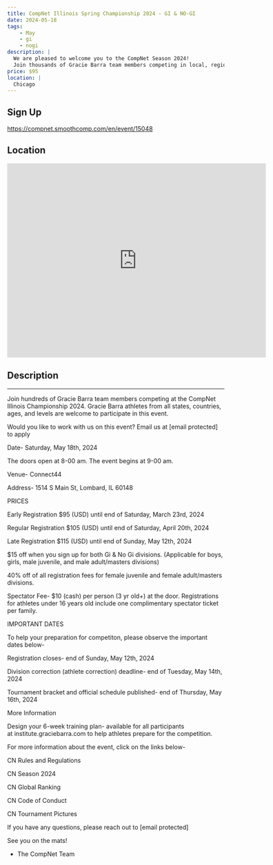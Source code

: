 ```yaml
---
title: CompNet Illinois Spring Championship 2024 - GI & NO-GI
date: 2024-05-18
tags:
    - May
    - gi 
    - nogi 
description: |
  We are pleased to welcome you to the CompNet Season 2024!
  Join thousands of Gracie Barra team members competing in local, regional, and national championships worldwide
price: $95
location: |
  Chicago
---
```

## Sign Up
https://compnet.smoothcomp.com/en/event/15048

## Location
<iframe src="https://www.google.com/maps/embed?pb=!1m18!1m12!1m3!1d12345.6789!2d-88.0205950!3d41.8535880!2m3!1f0!2f0!3f0!3m2!1i1024!2i768!4f13.1!3m3!1m2!1s0x0%3A0x0!2z41.8535880!5e0!3m2!1sen!2sus!4v1234567890" width="600" height="450" style="border:0;" allowfullscreen="" loading="lazy"></iframe>

## Description
______________________________________________________________________________________________


Join hundreds of Gracie Barra team members competing at the CompNet Illinois Championship 2024. Gracie Barra athletes from all states, countries, ages, and levels are welcome to participate in this event. 


Would you like to work with us on this event? Email us at [email protected] to apply


Date- Saturday, May 18th, 2024


The doors open at 8-00 am. The event begins at 9-00 am. 


Venue- Connect44


Address- 1514 S Main St, Lombard, IL 60148


PRICES



Early Registration $95 (USD) until end of Saturday, March 23rd, 2024


Regular Registration $105 (USD) until end of Saturday, April 20th, 2024


Late Registration $115 (USD) until end of Sunday, May 12th, 2024


$15 off when you sign up for both Gi & No Gi divisions. (Applicable for boys, girls, male juvenile, and male adult/masters divisions) 


40% off of all registration fees for female juvenile and female adult/masters divisions. 


Spectator Fee- $10 (cash) per person (3 yr old+) at the door. Registrations for athletes under 16 years old include one complimentary spectator ticket per family.



IMPORTANT DATES


To help your preparation for competiton, please observe the important dates below-



Registration closes- end of Sunday, May 12th, 2024


Division correction (athlete correction) deadline- end of Tuesday, May 14th, 2024


Tournament bracket and official schedule published- end of Thursday, May 16th, 2024



More Information


Design your 6-week training plan- available for all participants at institute.graciebarra.com to help athletes prepare for the competition.


For more information about the event, click on the links below-



CN Rules and Regulations


CN Season 2024


CN Global Ranking


CN Code of Conduct


CN Tournament Pictures



If you have any questions, please reach out to [email protected]


See you on the mats!


- The CompNet Team
